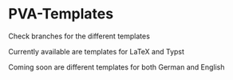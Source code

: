 # PVA-Templates

Check branches for the different templates

Currently available are templates for LaTeX and Typst

Coming soon are different templates for both German and English